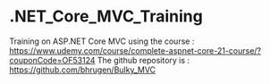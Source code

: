 # .NET_Core_MVC_Training
Training on ASP.NET Core MVC using the course : https://www.udemy.com/course/complete-aspnet-core-21-course/?couponCode=OF53124
The github repository is : https://github.com/bhrugen/Bulky_MVC
